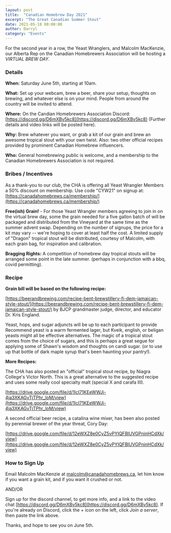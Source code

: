 ```yaml
---
layout: post
title:  "Canadian Homebrew Day 2021"
excerpt: "The Great Canadian Summer Stout"
date: 2021-05-18 00:00:00
author: Darryl
category: "Events"
---
```


For the second year in a row, the Yeast Wranglers, and Malcolm MacKenzie, our Alberta Rep on the Canadian Homebrewers Association will be hosting a *VIRTUAL BREW DAY*.

### Details

**When:** Saturday June 5th, starting at 10am.

**What:** Set up your webcam, brew a beer, share your setup, thoughts on brewing, and whatever else is on your mind.  People from around the country will be invited to attend.

**Where:** On the Candian Homebrewers Association Discord: [https://discord.gg/D6mXBv5kc8](https://discord.gg/D6mXBv5kc8) (Further details and video links will be posted here).

**Why:** Brew whatever you want, or grab a kit of our grain and brew an awesome tropical stout with your own twist.  Also: two other official recipes provided by prominent Canadian Homebrew influencers.

**Who:** General homebrewing public is welcome, and a membership to the Canadian Homebrewers Association is not required.

### Bribes / Incentives

As a thank-you to our club, the CHA is offering all Yeast Wrangler Members a 50% discount on membership.  Use code "CYW21" on signup at:
[https://canadahomebrews.ca/membership/](https://canadahomebrews.ca/membership/)

**Free(ish) Grain!** - For those Yeast Wrangler members agreeing to join in on the virtual brew day, some the grain needed for a five gallon batch of will be packaged and distributed from the Vineyard at the same time as the summer advent swap.  Depending on the number of signups, the price for a kit may vary -- we're hoping to cover at least half the cost.  A limited supply of "Dragon" tropical stout will be distributed, courtesy of Malcolm, with each grain bag, for inspiration and calibration.

**Bragging Rights:** A competition of homebrew day tropical stouts will be arranged some point in the late summer.  (perhaps in conjunction with a bbq, covid permitting).

### Recipe

**Grain bill will be based on the following recipe:**

[https://beerandbrewing.com/recipe-bent-brewstillery-fi-dem-jamaican-style-stout/](https://beerandbrewing.com/recipe-bent-brewstillery-fi-dem-jamaican-style-stout/) by BJCP grandmaster judge, director, and educator Dr. Kris England.

Yeast, hops, and sugar adjuncts will be up to each participant to provide  Recommend yeast is a warm fermented lager, but Kveik, english, or beligan yeasts might all be effective alternatives.  The magic of a tropical stout comes from the choice of sugars, and this is perhaps a great segue for applying some of Shawn's wisdom and thoughts on candi sugar.  (or to use up that bottle of dark maple syrup that's been haunting your pantry!).

**More Recipes:**

The CHA has also posted an "official" tropical stout recipe, by Niagra College's Victor North. This is a great alternative to the suggested recipe and uses some really cool specialty malt (special X and carafa III).

[https://drive.google.com/file/d/1lcI71KEeWWJj-4ja3XKAGvTjTPhr_loM/view](https://drive.google.com/file/d/1lcI71KEeWWJj-4ja3XKAGvTjTPhr_loM/view)

A second official beer recipe, a catalina wine mixer, has been also posted by perennial brewer of the year threat, Cory Day:

[https://drive.google.com/file/d/12eWXZ8e0CyZ5vPYIQFBlUVGPninHCdXk/view](https://drive.google.com/file/d/12eWXZ8e0CyZ5vPYIQFBlUVGPninHCdXk/view)

### How to Sign Up

Email Malcolm MacKenzie at [malcolm@canadahomebrews.ca](mailto:malcolm@canadahomebrews.ca), let him know if you want a grain kit,  and if you want it crushed or not.

AND/OR 

Sign up for the discord channel, to get more info, and a link to the video chat [https://discord.gg/D6mXBv5kc8](https://discord.gg/D6mXBv5kc8).  If you're already on Discord, click the + icon on the left, click *Join a server*, then paste the link above.

Thanks, and hope to see you on June 5th.